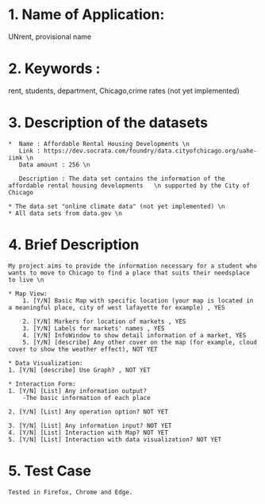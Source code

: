 

# 1. Name of Application: 
UNrent, provisional name 

# 2. Keywords :
rent, students, department, Chicago,crime rates (not yet implemented)


# 3. Description of the datasets 
 	*  Name : Affordable Rental Housing Developments \n
 	   Link : https://dev.socrata.com/foundry/data.cityofchicago.org/uahe-iimk \n
 	   Data amount : 256 \n

 	   Description : The data set contains the information of the affordable rental housing developments   \n supported by the City of Chicago 
 
 	* The data set "online climate data" (not yet implemented) \n
 	* All data sets from data.gov \n

# 4. Brief Description
	My project aims to provide the information necessary for a student who wants to move to Chicago to find a place that suits their needsplace to live \n

	* Map View: 
		1. [Y/N] Basic Map with specific location (your map is located in a meaningful place, city of west lafayette for example) , YES

		2. [Y/N] Markers for location of markets , YES
		3. [Y/N] Labels for markets' names , YES
		4. [Y/N] InfoWindow to show detail information of a market, YES
		5. [Y/N] [describe] Any other cover on the map (for example, cloud cover to show the weather effect), NOT YET

	* Data Visualization:
	1. [Y/N] [describe] Use Graph? , NOT YET

	* Interaction Form:
	1. [Y/N] [List] Any information output? 
		-The basic information of each place

	2. [Y/N] [List] Any operation option? NOT YET

	3. [Y/N] [List] Any information input? NOT YET
	4. [Y/N] [List] Interaction with Map? NOT YET 
	5. [Y/N] [List] Interaction with data visualization? NOT YET 

# 5. Test Case

	Tested in Firefox, Chrome and Edge.
